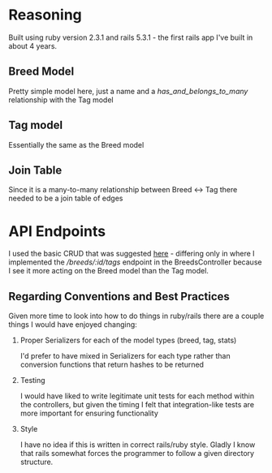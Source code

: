 # Reasoning

Built using ruby version 2.3.1 and rails 5.3.1 - the first rails app I've built in about 4 years.

## Breed Model
Pretty simple model here, just a name and a *has_and_belongs_to_many* relationship with the Tag model

## Tag model
Essentially the same as the Breed model

## Join Table
Since it is a many-to-many relationship between Breed <-> Tag there needed to be a join table of edges

# API Endpoints
I used the basic CRUD that was suggested [here](https://gist.github.com/dradford/bc7734953071bbaf7357174e4f36554e) - differing only in where I implemented the */breeds/:id/tags* endpoint in the BreedsController because I see it more acting on the Breed model than the Tag model.

## Regarding Conventions and Best Practices
Given more time to look into how to do things in ruby/rails there are a couple things I would have enjoyed changing:
1. Proper Serializers for each of the model types (breed, tag, stats)

    I'd prefer to have mixed in Serializers for each type rather than conversion functions that return hashes to be returned
2. Testing

    I would have liked to write legitimate unit tests for each method within the controllers, but given the timing I felt that integration-like tests are more important for ensuring functionality
3. Style

    I have no idea if this is written in correct rails/ruby style. Gladly I know that rails somewhat forces the programmer to follow a given directory structure.
